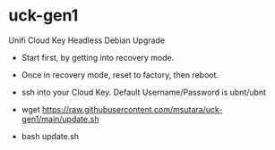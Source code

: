 # uck-gen1
Unifi Cloud Key Headless Debian Upgrade 

* Start first, by getting into recovery mode.  
* Once in recovery mode, reset to factory, then reboot.

* ssh into your Cloud Key.  Default Username/Password is ubnt/ubnt

* wget https://raw.githubusercontent.com/msutara/uck-gen1/main/update.sh
* bash update.sh
